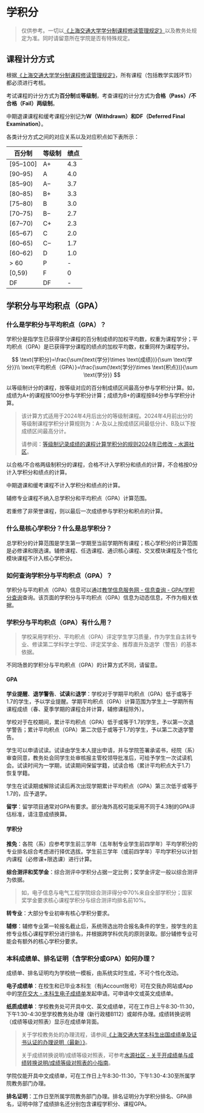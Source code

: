 # 学积分

> 仅供参考。一切以[《上海交通大学学分制课程修读管理规定》](https://jwc.sjtu.edu.cn/info/1482/12870.htm)以及教务处规定为准。同时请留意所在学院是否有特殊规定。

## 课程计分方式

根据[《上海交通大学学分制课程修读管理规定》](https://jwc.sjtu.edu.cn/info/1482/12870.htm)，所有课程（包括教学实践环节）都必须进行考核。

考试课程的计分方式为**百分制**或**等级制**，考查课程的计分方式为**合格（Pass）/不合格（Fail）两级制**。

中期退课课程和缓考课程分别记为**W（Withdrawn）**和**DF（Deferred Final Examination）**。

各类计分方式之间的对应关系以及对应积点如下表所示：

| 百分制    | 等级制 | 绩点 |
|-----------|--------|------|
| [95–100]  | A+     | 4.3  |
| [90–95)   | A      | 4.0  |
| [85–90)   | A−     | 3.7  |
| [80–85)   | B+     | 3.3  |
| [75–80)   | B      | 3.0  |
| [70–75)   | B−     | 2.7  |
| [67–70)   | C+     | 2.3  |
| [65–67)   | C      | 2.0  |
| [60–65)   | C−     | 1.7  |
| [60–62)   | D      | 1.0  |
| > 60        | P| - |
| [0,59)        | F| 0 |
| DF        | DF| - |

## 学积分与平均积点（GPA）

### 什么是学积分与平均积点（GPA）？

学积分是指学生已获得学分课程的百分制成绩的加权平均数，权重为课程学分；平均积点（GPA）是已获得学分课程的绩点的加权平均数，权重同样为课程学分。

$$
\text{学积分}=\frac{\sum(\text{学分}\times \text{成绩})}{\sum \text{学分}}\\
\text{平均积点（GPA）}=\frac{\sum(\text{学分}\times \text{积点})}{\sum \text{学分}}
$$

以等级制计分的课程，按等级对应的百分制成绩区间最高分参与学积分计算。如，成绩为A+的课程按100分参与学积分计算；成绩为B+的课程按84分参与学积分计算。

> 该计算方式适用于2024年4月后出分的等级制课程。2024年4月前出分的等级制课程学积分计算规则为：A-及以上按成绩区间最低分计、B及以下按成绩区间最高分计。
> 
> 请参阅：[等级制记录成绩的课程计算学积分的规则2024年已修改 - 水源社区](https://shuiyuan.sjtu.edu.cn/t/topic/261678)。

以合格/不合格两级制积分的课程，合格不计入学积分和绩点的计算，不合格按0分计入学积分和绩点的计算。

中期退课和缓考课程不计入学积分和绩点的计算。

辅修专业课程不纳入总学积分和平均积点（GPA）计算范围。

若重修了非荣誉课程，则以最后一次成绩参与学积分和积点的计算。

### 什么是核心学积分？什么是总学积分？

总学积分的计算范围是学生第一学期至当前学期所有课程；核心学积分的计算范围是必修课和限选课。辅修课程、任选课程、通识核心课程、交叉模块课程及个性化模块课程不计入核心学积分。

### 如何查询学积分与平均积点（GPA）？

学积分与平均积点（GPA）信息可以通过[教学信息服务网 - 信息查询 - GPA/学积分查询](https://i.sjtu.edu.cn/cjpmtj/gpapmtj_cxGpaxjfcxIndex.html?gnmkdm=N309131&layout=default)查询。该页面的学积分与平均积点（GPA）信息为动态信息，不作为相关依据。

### 学积分与平均积点（GPA）有什么用？

> 学校采用学积分、平均积点（GPA）评定学生学习质量，作为学生自主转专业、修读第二学科学士学位、评定奖学金、推荐直升及退学（警告）的基本依据。

不同场景的学积分与平均积点（GPA）的计算方式不同，请留意。

#### GPA

**学业提醒**、**退学警告**、**试读**和**退学**：学校对于学期平均积点（GPA）低于或等于1.7的学生，予以学业提醒。学期平均积点（GPA）计算范围为学生上一学期所有课程成绩（春、夏季学期的课程合并计算，辅修课程除外）。

学校对于在校期间，累计平均积点（GPA）低于或等于1.7的学生，予以第一次退学警告；累计平均积点（GPA）第二次低于或等于1.7的学生，予以第二次退学警告。

学生可以申请试读。试读由学生本人提出申请，并与学院签署承诺书，经院（系）审查同意，教务处会同学生处审核报主管校领导批准后，可给予学生一次试读机会。试读时间为一学期，试读期间保留学籍，试读合格（累计平均积点大于1.7）恢复学籍。

学生在试读期或解除试读后再次出现学期累计平均积点（GPA）第三次低于或等于1.7的，应予退学。

**留学**：留学项目通常对GPA有要求。部分海外高校可能采用不同于4.3制的GPA评估标准，请注意成绩换算。

#### 学积分

**推免**：各院（系）应参考学生前三学年（五年制专业学生前四学年）平均学积分的专业排名综合考虑进行择优选拔。学生前三学年（或前四学年）平均学积分以计划内课程（必修课+限选课）进行计算。

**综合测评和奖学金**：综合测评中学积分占据一定比例；奖学金评定一般以综合测评为依据。

> 如，电子信息与电气工程学院综合测评得分中70%来自全部学积分；国家奖学金要求核心课程学积分与综合测评均排名前10%。

**转专业**：大部分专业初审有核心学积分要求。

**辅修**：辅修专业第一轮报名截止后，系统筛选出符合报名条件的学生，按学生的主修专业核心课程学积分进行排名，并根据跨学科优先的原则录取。部分辅修专业可能会有额外的核心学积分要求。

### 本科成绩单、排名证明（含学积分或GPA）如何办理？

成绩单、排名证明均为学校统一模板，由系统实时生成，不可个性化改动。

**电子成绩单**：在校生和已毕业本科生（有jAccount账号）可在交我办网站或App中的[学在交大 - 本科生电子成绩单](https://form.sjtu.edu.cn/infoplus/form/digital_transcripts/start)发起申请。可申请中文或英文成绩单。

**纸质成绩单**：学校教务处可开具中文、英文成绩单，可在工作日上午8:30-11:30，下午1:30-4:30至学校教务处办理（新行政楼B112）或邮件办理。成绩转换说明（成绩等级对照表）显示在成绩单背面。

> 关于学校教务处的办理流程，请参阅[《上海交通大学本科生出国成绩单及证书认证的办理说明（最新）》](https://jwc.sjtu.edu.cn/info/1222/11353.htm)。
> 
> 关于成绩转换说明/成绩等级对照表，可参考[水源社区 - 关于开成绩单与成绩转换说明/成绩等级对照表的小指南](https://shuiyuan.sjtu.edu.cn/t/topic/321978)。

学院仅能开具中文成绩单，可在工作日上午8:30-11:30，下午1:30-4:30至所属学院教务部门办理。

**排名证明**：工作日至所属学院教务部门办理。排名证明分为学积分排名、GPA排名，证明中除了成绩排名还分别包含课程学积分、课程GPA。
